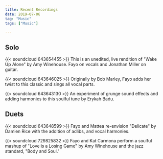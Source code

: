 ```yaml
---
title: Recent Recordings
date: 2019-07-06
tag: "Music"
tags: ["Music"]

---
```

## Solo ##

{{< soundcloud 643654455 >}}
This is an unedited, live rendition of "Wake Up Alone" by Amy Winehouse.
Fayo on vocals and Jonathan Miller on guitar.

{{< soundcloud 643646025 >}}
Originally by Bob Marley, Fayo adds her twist to this classic and sings all
vocal parts.

{{< soundcloud 643643130 >}}
An experiment of grunge sound effects and adding harmonies to this soulful tune
by Erykah Badu.

## Duets ##

{{< soundcloud 643648599 >}}
Fayo and Mattea re-envision "Delicate" by Damien Rice with the addition of adlibs, and vocal harmonies.

{{< soundcloud 729825832 >}}
Fayo and Kat Carmona perform a soulful mashup of "Love is a Losing Game" by Amy Winehouse and the jazz standard, "Body and Soul."
